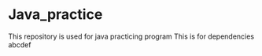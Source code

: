 # Java_practice
This repository is used for java practicing program
This is for dependencies
abcdef
